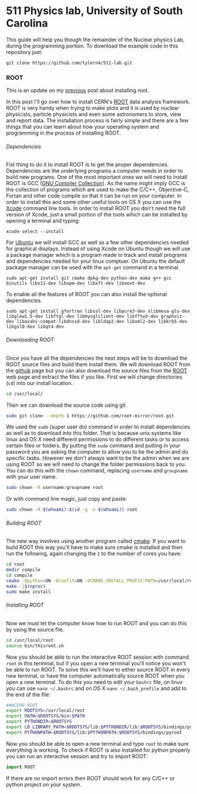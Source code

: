 # 511 Physics lab, University of South Carolina

This guide will help you though the remainder of the Nuclear physics Lab, during the programming portion. To download the example code in this repository just:

    git clone https://github.com/tylern4/511-lab.git

### ROOT

This is an update on my [previous] post about installing root.

In this post I'll go over how to install CERN's [ROOT] data analysis framework.
ROOT is very handy when trying to make plots and it is used by nuclear physicists, particle physicists
and even some astronomers to store, view and report data.  The installation process is fairly simple
and there are a few things that you can learn about how your operating system and programming
in the process of installing ROOT.

###### Dependencies

Fist thing to do it to install ROOT is to get the proper dependencies.  Dependencies are the underlying
programs a computer needs in order to build new programs. One of the most important ones we will need
to install ROOT is GCC ([GNU Compiler Collection]). As the name might imply GCC is the collection of
programs which are used to make the C/C++, Objective-C, Fortan and other code compile so that it can
be run on your computer.  In order to install this and some other useful tools on OS X you can use the
[Xcode] command line tools. In order to install ROOT you don't need the full version of Xcode, just a
small portion of the tools which can be installed by opening a terminal and typing:

    xcode-select --install

For [Ubuntu] we will install GCC as well as a few other dependencies needed for graphical displays.
Instead of using Xcode on Ubuntu though we will use a package manager which is a program made
to track and install programs and dependencies needed for your linux comptuer.  On Ubuntu the
default package manager can be used with the `apt-get` command in a terminal.

    sudo apt-get install git cmake dpkg-dev python-dev make g++ gcc binutils libx11-dev libxpm-dev libxft-dev libxext-dev

To enable all the features of ROOT you can also install the optional dependencies.

    sudo apt-get install gfortran libssl-dev libpcre3-dev xlibmesa-glu-dev libglew1.5-dev libftgl-dev libmysqlclient-dev libfftw3-dev graphviz-dev libavahi-compat-libdnssd-dev libldap2-dev libxml2-dev libkrb5-dev libgsl0-dev libqt4-dev

###### Downloading ROOT

Once you have all the dependencies the next steps will be to download the ROOT source files and build
them install them.  We will download ROOT from the [github] page but you can also download the source files
from the [ROOT] web page and extract the files if you like. First we will change directories (`cd`) into our install location.

```bash
cd /usr/local/
```

Then we can download the source code using git.

```bash
sudo git clone --depth 1 https://github.com/root-mirror/root.git
```

We used the `sudo` (super user do) command in order to install dependencies as well as to download into this folder.
That is because unix systems like linux and OS X need different permissions to do different tasks or to
access certain files or folders.  By putting the `sudo` command and putting in your password you are asking the computer to allow you to be
the admin and do specific tasks. However we don't always want to be the admin when we are using ROOT so we will need to
change the folder permissions back to you.  You can do this with the `chown` command, replacing `username` and `groupname` with your user name.

```bash
sudo chown -R username:groupname root
```

Or with command line magic, just copy and paste:

```bash
sudo chown -R $(whoami):$(id -g -n $(whoami)) root
```

###### Building ROOT

The new way involves using another program called [cmake].  If you want to build ROOT this way you'll have to make sure cmake
is installed and then run the following, again changing the `2` to the number of cores you have:

```bash
cd root
mkdir compile
cd compile
cmake -Dpython=ON -Droofit=ON -DCMAKE_INSTALL_PREFIX:PATH=/usr/local/root ..
make -j$(nproc)
sudo make install
```

###### Installing ROOT

Now we must let the computer know how to run ROOT and you can do this by using the source file.

```bash
cd /usr/local/root
source bin/thisroot.sh
```

Now you should be able to run the interactive ROOT session with command `root` in this terminal, but if you
open a new terminal you'll notice you won't be able to run ROOT. To solve this we'll have to either source ROOT
in every new terminal, or have the computer automatically source ROOT when you open a new terminal. To do this
you need to edit your `bashrc` file, on linux you can use `nano ~/.bashrc` and on OS X  `nano ~/.bash_profile`
and add to the end of the file:

```bash
###CERN ROOT
export ROOTSYS=/usr/local/root
export PATH=$ROOTSYS/bin:$PATH
export PYTHONDIR=$ROOTSYS
export LD_LIBRARY_PATH=$ROOTSYS/lib:$PYTHONDIR/lib:$ROOTSYS/bindings/pyroot:$LD_LIBRARY_PATH
export PYTHONPATH=$ROOTSYS/lib:$PYTHONPATH:$ROOTSYS/bindings/pyroot
```

Now you should be able to open a new terminal and type `root` to make sure everything is working. To check if ROOT is also installed
for python properly you can run an interactive session and try to import ROOT:

```python
import ROOT
```

If there are no import errors then ROOT should work for any C/C++ or python project on your system.

[gnu compiler collection]: https://gcc.gnu.org

[xcode]: https://developer.apple.com/xcode/

[ubuntu]: http://www.ubuntu.com

[github]: https://github.com/root-mirror/root

[root]: https://root.cern.ch

[cmake]: https://cmake.org

[previous]: http://tylern4.github.io/InstallRoot-2016/
